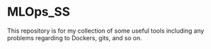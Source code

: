 # MLOps_SS

This repository is for my collection of some useful tools including any problems regarding to Dockers, gits, and so on.

